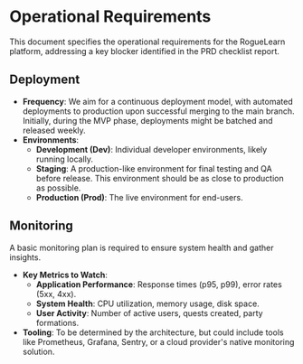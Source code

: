 # Operational Requirements

This document specifies the operational requirements for the RogueLearn platform, addressing a key blocker identified in the PRD checklist report.

## Deployment

*   **Frequency**: We aim for a continuous deployment model, with automated deployments to production upon successful merging to the main branch. Initially, during the MVP phase, deployments might be batched and released weekly.
*   **Environments**:
    *   **Development (Dev)**: Individual developer environments, likely running locally.
    *   **Staging**: A production-like environment for final testing and QA before release. This environment should be as close to production as possible.
    *   **Production (Prod)**: The live environment for end-users.

## Monitoring

A basic monitoring plan is required to ensure system health and gather insights.

*   **Key Metrics to Watch**:
    *   **Application Performance**: Response times (p95, p99), error rates (5xx, 4xx).
    *   **System Health**: CPU utilization, memory usage, disk space.
    *   **User Activity**: Number of active users, quests created, party formations.
*   **Tooling**: To be determined by the architecture, but could include tools like Prometheus, Grafana, Sentry, or a cloud provider's native monitoring solution.